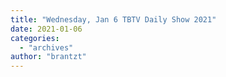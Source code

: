 ```yaml
---
title: "Wednesday, Jan 6 TBTV Daily Show 2021"
date: 2021-01-06
categories: 
  - "archives"
author: "brantzt"
---
```



